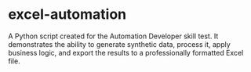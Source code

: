 # excel-automation
A Python script created for the Automation Developer skill test. It demonstrates the ability to generate synthetic data, process it, apply business logic, and export the results to a professionally formatted Excel file.
